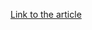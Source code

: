 [Link to the article](https://research.checkpoint.com/2023/rhadamanthys-the-everything-bagel-infostealer/)
